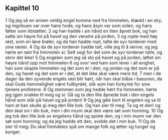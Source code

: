 ## Kapittel 10

1 Og jeg så en annen veldig engel komme ned fra himmelen, klædd i en sky, og regnbuen var over hans hode, og hans åsyn var som solen, og hans føtter som ildstøtter;
2 og han hadde i sin hånd en liten åpnet bok, og han satte sin høyre fot på havet og den venstre på jorden,
3 og ropte med høy røst, som en løve brøler, og da han hadde ropt, talte de syv tordener med sine røster.
4 Og da de syv tordener hadde talt, ville jeg til å skrive; og jeg hørte en røst fra himmelen si: Sett segl for det som de syv tordener talte, og skriv det ikke!
5 Og engelen som jeg så sto på havet og på jorden, løftet sin høyre hånd opp mot himmelen
6 og svor ved ham som lever i all evighet, han som skapte himmelen og det som er i den, og jorden og det som er på den, og havet og det som er i det, at det ikke skal være mere tid,
7 men i de dager da den syvende engels røst blir hørt, når han skal blåse i basunen, da skal Guds hemmelighet være fullbyrdet, slik som han forkynte for sine tjenere profetene.
8 Og stemmen som jeg hadde hørt fra himmelen, hørte jeg igjen snakke til meg og si: Gå og ta den lille åpnede bok i den engels hånd som står på havet og på jorden!
9 Og jeg gikk bort til engelen og sa til ham at han skulle gi meg den lille bok. Og han sier til meg: Ta og et den! og den skal svi i din buk, men i din munn skal den være søt som honning.
10 Og jeg tok den lille bok av engelens hånd og spiste den; og i min munn var den søt som honning; og da jeg hadde ett den, svidde det i min buk.
11 Og de sier til meg: Du skal fremdeles spå om mange folk og ætter og tunger og konger.
